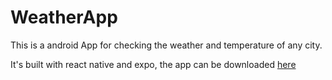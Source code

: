 # WeatherApp
This is a android App for checking the weather and temperature of any city.

It's built with react native and expo, the app can be downloaded [here](https://t.co/xhwdMPKGYy?amp=1)
